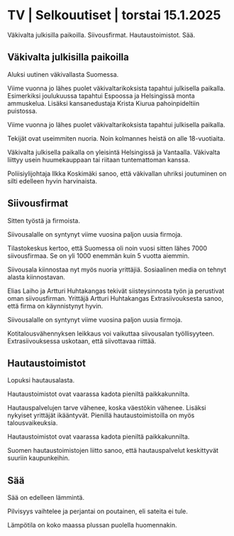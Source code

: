 # TV \| Selkouutiset \| torstai 15.1.2025

Väkivalta julkisilla paikoilla. Siivousfirmat. Hautaustoimistot. Sää.

## Väkivalta julkisilla paikoilla

Aluksi uutinen väkivallasta Suomessa.

Viime vuonna jo lähes puolet väkivaltarikoksista tapahtui julkisella paikalla. Esimerkiksi joulukuussa tapahtui Espoossa ja Helsingissä monta ammuskelua. Lisäksi kansanedustaja Krista Kiurua pahoinpideltiin puistossa.

Viime vuonna jo lähes puolet väkivaltarikoksista tapahtui julkisella paikalla.

Tekijät ovat useimmiten nuoria. Noin kolmannes heistä on alle 18-vuotiaita.

Väkivalta julkisella paikalla on yleisintä Helsingissä ja Vantaalla. Väkivalta liittyy usein huumekauppaan tai riitaan tuntemattoman kanssa.

Poliisiylijohtaja Ilkka Koskimäki sanoo, että väkivallan uhriksi joutuminen on silti edelleen hyvin harvinaista.

## Siivousfirmat

Sitten työstä ja firmoista.

Siivousalalle on syntynyt viime vuosina paljon uusia firmoja.

Tilastokeskus kertoo, että Suomessa oli noin vuosi sitten lähes 7000 siivousfirmaa. Se on yli 1000 enemmän kuin 5 vuotta aiemmin.

Siivousala kiinnostaa nyt myös nuoria yrittäjiä. Sosiaalinen media on tehnyt alasta kiinnostavan.

Elias Laiho ja Artturi Huhtakangas tekivät siisteysinnosta työn ja perustivat oman siivousfirman. Yrittäjä Artturi Huhtakangas Extrasiivouksesta sanoo, että firma on käynnistynyt hyvin.

Siivousalalle on syntynyt viime vuosina paljon uusia firmoja.

Kotitalousvähennyksen leikkaus voi vaikuttaa siivousalan työllisyyteen. Extrasiivouksessa uskotaan, että siivottavaa riittää.

## Hautaustoimistot

Lopuksi hautausalasta.

Hautaustoimistot ovat vaarassa kadota pieniltä paikkakunnilta.

Hautauspalvelujen tarve vähenee, koska väestökin vähenee. Lisäksi nykyiset yrittäjät ikääntyvät. Pienillä hautaustoimistoilla on myös talousvaikeuksia.

Hautaustoimistot ovat vaarassa kadota pieniltä paikkakunnilta.

Suomen hautaustoimistojen liitto sanoo, että hautauspalvelut keskittyvät suuriin kaupunkeihin.

## Sää

Sää on edelleen lämmintä.

Pilvisyys vaihtelee ja perjantai on poutainen, eli sateita ei tule.

Lämpötila on koko maassa plussan puolella huomennakin.

